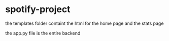 # spotify-project

the templates folder containt the html for the home page and the stats page

the app.py file is the entire backend

